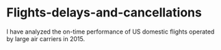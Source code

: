 # Flights-delays-and-cancellations
I have analyzed the on-time performance of US domestic flights operated by large air carriers in 2015. 
